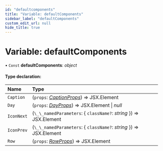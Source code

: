```yaml
---
id: "defaultcomponents"
title: "Variable: defaultComponents"
sidebar_label: "defaultComponents"
custom_edit_url: null
hide_title: true
---
```


# Variable: defaultComponents

• `Const` **defaultComponents**: *object*

#### Type declaration:

Name | Type |
:------ | :------ |
`Caption` | (`props`: [*CaptionProps*](../interfaces/captionprops.md)) => JSX.Element |
`Day` | (`props`: [*DayProps*](../interfaces/dayprops.md)) => JSX.Element \| *null* |
`IconNext` | (`\_\_namedParameters`: { `className?`: *string*  }) => JSX.Element |
`IconPrev` | (`\_\_namedParameters`: { `className?`: *string*  }) => JSX.Element |
`Row` | (`props`: [*RowProps*](../interfaces/rowprops.md)) => JSX.Element |
